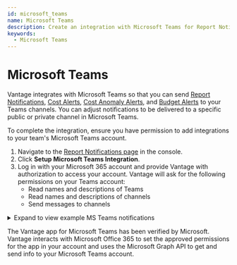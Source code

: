 ```yaml
---
id: microsoft_teams
name: Microsoft Teams
description: Create an integration with Microsoft Teams for Report Notifications, anomaly alerts, and budget alerts.
keywords:
  - Microsoft Teams
---
```


# Microsoft Teams

Vantage integrates with Microsoft Teams so that you can send [Report Notifications](/report_notifications), [Cost Alerts](/cost_alerts), [Cost Anomaly Alerts](/cost_anomaly_alerts), and [Budget Alerts](/budgets#create-alerts) to your Teams channels. You can adjust notifications to be delivered to a specific public or private channel in Microsoft Teams. 

To complete the integration, ensure you have permission to add integrations to your team's Microsoft Teams account.

1. Navigate to the [Report Notifications page](https://console.vantage.sh/report_notifications) in the console.
2. Click **Setup Microsoft Teams Integration**.
3. Log in with your Microsoft 365 account and provide Vantage with authorization to access your account. Vantage will ask for the following permissions on your Teams account:
   - Read names and descriptions of Teams
   - Read names and descriptions of channels
   - Send messages to channels

<details><summary>Expand to view example MS Teams notifications</summary>
  <div>
    <img alt="Example Report Notification in an MS Teams message" width="60%" src="/img/ms-teams.png"/>
  </div>
</details>

The Vantage app for Microsoft Teams has been verified by Microsoft. Vantage interacts with Microsoft Office 365 to set the approved permissions for the app in your account and uses the Microsoft Graph API to get and send info to your Microsoft Teams account. 